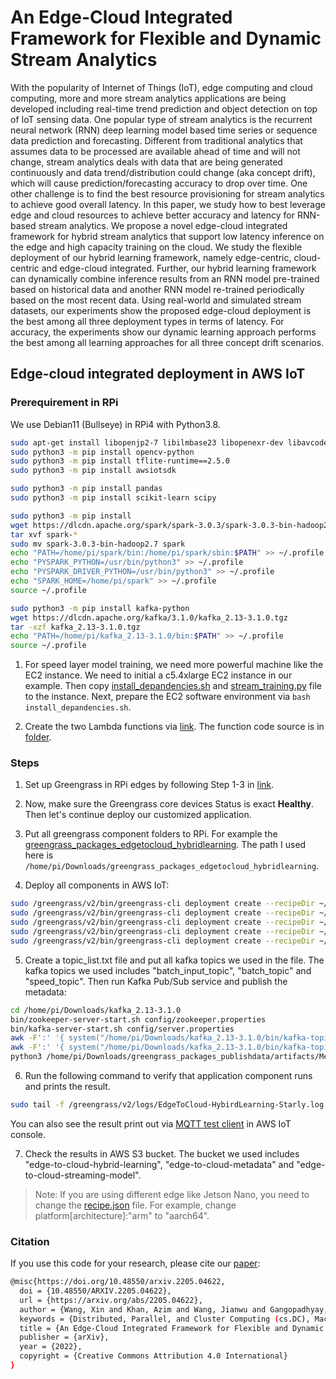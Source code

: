 # An Edge-Cloud Integrated Framework for Flexible and Dynamic Stream Analytics
With the popularity of Internet of Things (IoT), edge computing and cloud computing, more and more stream analytics applications are being developed including real-time trend prediction and object detection on top of IoT sensing data. One popular type of stream analytics is the recurrent neural network (RNN) deep learning model based time series or sequence data prediction and forecasting. Different from traditional analytics that assumes data to be processed are available ahead of time and will not change, stream analytics deals with data that are being generated continuously and data trend/distribution could change (aka concept drift), which will cause prediction/forecasting accuracy to drop over time. One other challenge is to find the best resource provisioning for stream analytics to achieve good overall latency.
In this paper, we study how to best leverage edge and cloud resources to achieve better accuracy and latency for RNN-based stream analytics. We propose a novel edge-cloud integrated framework for hybrid stream analytics that support low latency inference on the edge and high capacity training on the cloud. We study the flexible deployment of our hybrid learning framework, namely edge-centric, cloud-centric and edge-cloud integrated. Further, our hybrid learning framework can dynamically combine inference results from an RNN model pre-trained based on historical data and another RNN model re-trained periodically based on the most recent data. Using real-world and simulated stream datasets, our experiments show the proposed edge-cloud deployment is the best among all three deployment types in terms of latency. For accuracy, the experiments show our dynamic learning approach performs the best among all learning approaches for all three concept drift scenarios. 

## Edge-cloud integrated deployment in AWS IoT

### Prerequirement in RPi

We use Debian11 (Bullseye) in RPi4 with Python3.8.

```bash
sudo apt-get install libopenjp2-7 libilmbase23 libopenexr-dev libavcodec-dev libavformat-dev libswscale-dev libv4l-dev libgtk-3-0 libwebp-dev
sudo python3 -m pip install opencv-python
sudo python3 -m pip install tflite-runtime==2.5.0
sudo python3 -m pip install awsiotsdk

sudo python3 -m pip install pandas
sudo python3 -m pip install scikit-learn scipy

sudo python3 -m pip install
wget https://dlcdn.apache.org/spark/spark-3.0.3/spark-3.0.3-bin-hadoop2.7.tgz
tar xvf spark-*
sudo mv spark-3.0.3-bin-hadoop2.7 spark
echo "PATH=/home/pi/spark/bin:/home/pi/spark/sbin:$PATH" >> ~/.profile
echo "PYSPARK_PYTHON=/usr/bin/python3" >> ~/.profile
echo "PYSPARK_DRIVER_PYTHON=/usr/bin/python3" >> ~/.profile
echo "SPARK_HOME=/home/pi/spark" >> ~/.profile
source ~/.profile

sudo python3 -m pip install kafka-python
wget https://dlcdn.apache.org/kafka/3.1.0/kafka_2.13-3.1.0.tgz
tar -xzf kafka_2.13-3.1.0.tgz
echo "PATH=/home/pi/kafka_2.13-3.1.0/bin:$PATH" >> ~/.profile
source ~/.profile
```

1. For speed layer model training, we need more powerful machine like the EC2 instance. We need to initial a c5.4xlarge EC2 instance in our example. Then copy [install_depandencies.sh](https://github.com/big-data-lab-umbc/Hybrid-Streaming-Analytics-on-Edge-Cloud/blob/main/install_depandencies.sh) and [stream_training.py](https://github.com/big-data-lab-umbc/Hybrid-Streaming-Analytics-on-Edge-Cloud/blob/main/stream_training.py) file to the instance. Next, prepare the EC2 software environment via ``bash install_depandencies.sh``.

2. Create the two Lambda functions via [link](https://us-west-2.console.aws.amazon.com/lambda/home?region=us-west-2#/functions). The function code source is in [folder](https://github.com/big-data-lab-umbc/Hybrid-Streaming-Analytics-on-Edge-Cloud/tree/main/lambda).

### Steps

1. Set up Greengrass in RPi edges by following Step 1-3 in [link](https://docs.aws.amazon.com/greengrass/v2/developerguide/getting-started.html).

2. Now, make sure the Greengrass core devices Status is exact **Healthy**. Then let's continue deploy our customized application. 

3. Put all greengrass component folders to RPi. For example the [greengrass_packages_edgetocloud_hybridlearning](./greengrass_packages_edgetocloud_hybridlearning). The path I used here is ``/home/pi/Downloads/greengrass_packages_edgetocloud_hybridlearning``.

4. Deploy all components in AWS IoT:

```bash
sudo /greengrass/v2/bin/greengrass-cli deployment create --recipeDir ~/Downloads/greengrass_packages_streamlearning/recipes --artifactDir ~/Downloads/greengrass_packages_streamlearning/artifacts --merge "StreamLearning-Starly=1.0.0"
sudo /greengrass/v2/bin/greengrass-cli deployment create --recipeDir ~/Downloads/greengrass_packages_batchlearning/recipes --artifactDir ~/Downloads/greengrass_packages_batchlearning/artifacts --merge "BatchLearning-Starly=1.0.0"
sudo /greengrass/v2/bin/greengrass-cli deployment create --recipeDir ~/Downloads/greengrass_packages_edgetocloud_hybridlearning/recipes --artifactDir ~/Downloads/greengrass_packages_edgetocloud_hybridlearning/artifacts --merge "EdgeToCloud-HybirdLearning-Starly=1.0.0"
sudo /greengrass/v2/bin/greengrass-cli deployment create --recipeDir ~/Downloads/greengrass_packages_publishdata/recipes --artifactDir ~/Downloads/greengrass_packages_publishdata/artifacts --merge "MetadataPublishing-Starly=1.0.0"
sudo /greengrass/v2/bin/greengrass-cli deployment create --recipeDir ~/Downloads/greengrass_packages_updatemodel/recipes --artifactDir ~/Downloads/greengrass_packages_updatemodel/artifacts --merge "ModelUpdating-Starly=1.0.0"
```

5. Create a topic_list.txt file and put all kafka topics we used in the file. The kafka topics we used includes "batch_input_topic", "batch_topic" and "speed_topic". Then run Kafka Pub/Sub service and publish the metadata:
```bash
cd /home/pi/Downloads/kafka_2.13-3.1.0
bin/zookeeper-server-start.sh config/zookeeper.properties
bin/kafka-server-start.sh config/server.properties
awk -F':' '{ system("/home/pi/Downloads/kafka_2.13-3.1.0/bin/kafka-topics.sh --delete --bootstrap-server localhost:9092 --topic=" $1) }' /home/pi/Downloads/topic_list.txt
awk -F':' '{ system("/home/pi/Downloads/kafka_2.13-3.1.0/bin/kafka-topics.sh --create --bootstrap-server localhost:9092 --topic=" $1 " --partitions=1 --replication-factor=1") }' /home/pi/Downloads/topic_list.txt
python3 /home/pi/Downloads/greengrass_packages_publishdata/artifacts/MetadataPublishing-Starly/1.0.0/metadata_publishing/kafkapublish.py localhost:9092 batch_input_topic /home/pi/Downloads/greengrass_packages_publishdata/artifacts/MetadataPublishing-Starly/1.0.0/metadata_publishing/sample_data/test.csv 29999
```

6. Run the following command to verify that application component runs and prints the result.
```bash
sudo tail -f /greengrass/v2/logs/EdgeToCloud-HybirdLearning-Starly.log
```

You can also see the result print out via [MQTT test client](https://us-west-2.console.aws.amazon.com/iot/home?region=us-west-2#/test) in AWS IoT console.

7. Check the results in AWS S3 bucket. The bucket we used includes "edge-to-cloud-hybrid-learning", "edge-to-cloud-metadata" and "edge-to-cloud-streaming-model".

> Note: If you are using different edge like Jetson Nano, you need to change the [recipe.json](./greengrass_packages_publishdata/recipes/recipe.json#L38) file. For  example, change platform[architecture]:"arm" to "aarch64".

### Citation
If you use this code for your research, please cite our [paper](https://arxiv.org/abs/2205.04622):
```bash
@misc{https://doi.org/10.48550/arxiv.2205.04622,
  doi = {10.48550/ARXIV.2205.04622},
  url = {https://arxiv.org/abs/2205.04622},
  author = {Wang, Xin and Khan, Azim and Wang, Jianwu and Gangopadhyay, Aryya and Busart, Carl E. and Freeman, Jade},
  keywords = {Distributed, Parallel, and Cluster Computing (cs.DC), Machine Learning (cs.LG), Networking and Internet Architecture (cs.NI), FOS: Computer and information sciences, FOS: Computer and information sciences},
  title = {An Edge-Cloud Integrated Framework for Flexible and Dynamic Stream Analytics},
  publisher = {arXiv},
  year = {2022},
  copyright = {Creative Commons Attribution 4.0 International}
}
```
